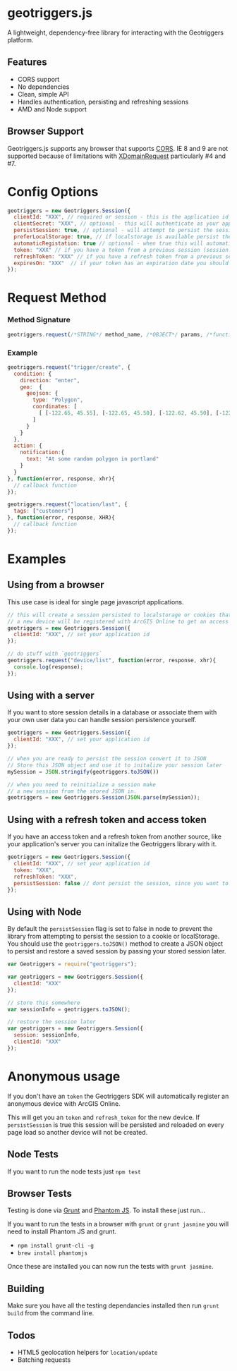 # geotriggers.js

A lightweight, dependency-free library for interacting with the Geotriggers platform.

## Features

* CORS support
* No dependencies
* Clean, simple API
* Handles authentication, persisting and refreshing sessions
* AMD and Node support

## Browser Support
Geotriggers.js supports any browser that supports [CORS](http://caniuse.com/cors). IE 8 and 9 are not supported because of limitations with [XDomainRequest](http://blogs.msdn.com/b/ieinternals/archive/2010/05/13/xdomainrequest-restrictions-limitations-and-workarounds.aspx) particularly #4 and #7.

# Config Options

```js
geotriggers = new Geotriggers.Session({
  clientId: "XXX", // required or session - this is the application id from developers.arcigs.com
  clientSecret: "XXX", // optional - this will authenticate as your application with full permissions
  persistSession: true, // optional - will attempt to persist the session and reload it on future page loads
  preferLocalStorage: true, // if localstorage is available persist the session to local storage
  automaticRegistation: true // optional - when true this will automatically register a device with ArcGIS Online to get a token
  token: "XXX" // if you have a token from a previous session (session.toJSON()) you can pass it in here
  refreshToken: "XXX" // if you have a refresh token from a previous session (session.toJSON()) you can pass it in here
  expiresOn: "XXX"  // if your token has an expiration date you should pass it in
});
```

# Request Method

### Method Signature
```js
geotriggers.request(/*STRING*/ method_name, /*OBJECT*/ params, /*function*/ callback);
```

### Example
```js
geotriggers.request("trigger/create", {
  condition: {
    direction: "enter",
    geo:  {
      geojson: {
        type: "Polygon",
        coordinates: [
          [ [-122.65, 45.55], [-122.65, 45.50], [-122.62, 45.50], [-122.62, 45.55], [-122.65, 45.55] ]
        ]
      }
    }
  },
  action: {
    notification:{
      text: "At some random polygon in portland"
    }
  }
}, function(error, response, xhr){
  // callback function
});
```

```js
geotriggers.request("location/last", {
  tags: ["customers"]
}, function(error, response, XHR){
  // callback function
});
```

# Examples

## Using from a browser

This use case is ideal for single page javascript applications.

```js
// this will create a session persisted to localstorage or cookies that can be reloaded automatically every page load.
// a new device will be registered with ArcGIS Online to get an access token
geotriggers = new Geotriggers.Session({
  clientId: "XXX", // set your application id
});

// do stuff with `geotriggers`
geotriggers.request("device/list", function(error, response, xhr){
  console.log(response);
});
```

## Using with a server

If you want to store session details in a database or associate them with your own user data you can handle session
persistence yourself.

```js
geotriggers = new Geotriggers.Session({
  clientId: "XXX", // set your application id
});

// when you are ready to persist the session convert it to JSON
// Store this JSON object and use it to initalize your session later
mySession = JSON.stringify(geotriggers.toJSON())

// when you need to reinitialize a session make
// a new session from the stored JSON in.
geotriggers = new Geotriggers.Session(JSON.parse(mySession));
```

## Using with a refresh token and access token

If you have an access token and a refresh token from another source, like your application's server you can initalize the Geotriggers library with it.

```js
geotriggers = new Geotriggers.Session({
  clientId: "XXX", // set your application id
  token: "XXX",
  refreshToken: "XXX",
  persistSession: false // dont persist the session, since you want to handle it yourself
});
```

## Using with Node

By default the `persistSession` flag is set to false in node to prevent the library from attempting to persist the session to a cookie or localStorage. You should use the `geotriggers.toJSON()` method to create a JSON object to persist and restore a saved session by passing your stored session later.

```js
var Geotriggers = require("geotriggers");

var geotriggers = new Geotriggers.Session({
  clientId: "XXX"
});

// store this somewhere
var sessionInfo = geotriggers.toJSON();

// restore the session later
var geotriggers = new Geotriggers.Session({
  session: sessionInfo,
  clientId: "XXX"
});
```

# Anonymous usage

If you don't have an `token` the Geotriggers SDK will automatically register an anonymous device with ArcGIS Online.

This will get you an `token` and `refresh_token` for the new device. If `persistSession` is true this session will
be persisted and reloaded on every page load so another device will not be created.

## Node Tests

If you want to run the node tests just `npm test`

## Browser Tests

Testing is done via [Grunt](http://gruntjs.com/) and [Phantom JS](http://phantomjs.org/). To install these just run...

If you want to run the tests in a browser with `grunt` or `grunt jasmine` you will need to install Phantom JS and grunt.

* `npm install grunt-cli -g`
* `brew install phantomjs`

Once these are installed you can now run the tests with `grunt jasmine`.

## Building

Make sure you have all the testing dependancies installed then run `grunt build` from the command line.

## Todos

* HTML5 geolocation helpers for `location/update`
* Batching requests
